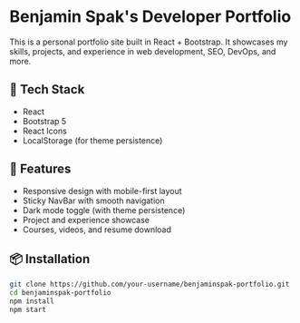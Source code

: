 # Benjamin Spak's Developer Portfolio

This is a personal portfolio site built in React + Bootstrap. It showcases my skills, projects, and experience in web development, SEO, DevOps, and more.

## 🔧 Tech Stack

- React
- Bootstrap 5
- React Icons
- LocalStorage (for theme persistence)

## 🚀 Features

- Responsive design with mobile-first layout
- Sticky NavBar with smooth navigation
- Dark mode toggle (with theme persistence)
- Project and experience showcase
- Courses, videos, and resume download

## 📦 Installation

```bash
git clone https://github.com/your-username/benjaminspak-portfolio.git
cd benjaminspak-portfolio
npm install
npm start
